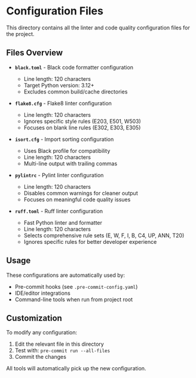 # Configuration Files

This directory contains all the linter and code quality configuration files for the project.

## Files Overview

- **`black.toml`** - Black code formatter configuration
  - Line length: 120 characters
  - Target Python version: 3.12+
  - Excludes common build/cache directories

- **`flake8.cfg`** - Flake8 linter configuration
  - Line length: 120 characters
  - Ignores specific style rules (E203, E501, W503)
  - Focuses on blank line rules (E302, E303, E305)

- **`isort.cfg`** - Import sorting configuration
  - Uses Black profile for compatibility
  - Line length: 120 characters
  - Multi-line output with trailing commas

- **`pylintrc`** - Pylint linter configuration
  - Line length: 120 characters
  - Disables common warnings for cleaner output
  - Focuses on meaningful code quality issues

- **`ruff.toml`** - Ruff linter configuration
  - Fast Python linter and formatter
  - Line length: 120 characters
  - Selects comprehensive rule sets (E, W, F, I, B, C4, UP, ANN, T20)
  - Ignores specific rules for better developer experience

## Usage

These configurations are automatically used by:
- Pre-commit hooks (see `.pre-commit-config.yaml`)
- IDE/editor integrations
- Command-line tools when run from project root

## Customization

To modify any configuration:
1. Edit the relevant file in this directory
2. Test with: `pre-commit run --all-files`
3. Commit the changes

All tools will automatically pick up the new configuration.

